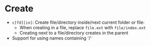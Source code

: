 # Create

* `c[fd][in]`: Create file/directory inside/next current folder or file:
  * When creating in a file, replace `file.ext` with `file/index.ext`
  * Creating next to a file/directory creates in the parent
* Support for using names containing '/'

